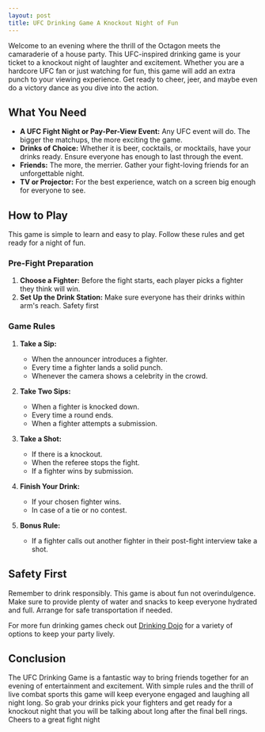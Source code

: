 ```yaml
---
layout: post
title: UFC Drinking Game A Knockout Night of Fun
---
```



Welcome to an evening where the thrill of the Octagon meets the camaraderie of a house party. This UFC-inspired drinking game is your ticket to a knockout night of laughter and excitement. Whether you are a hardcore UFC fan or just watching for fun, this game will add an extra punch to your viewing experience. Get ready to cheer, jeer, and maybe even do a victory dance as you dive into the action.

## What You Need

- **A UFC Fight Night or Pay-Per-View Event:** Any UFC event will do. The bigger the matchups, the more exciting the game.
- **Drinks of Choice:** Whether it is beer, cocktails, or mocktails, have your drinks ready. Ensure everyone has enough to last through the event.
- **Friends:** The more, the merrier. Gather your fight-loving friends for an unforgettable night.
- **TV or Projector:** For the best experience, watch on a screen big enough for everyone to see.

## How to Play

This game is simple to learn and easy to play. Follow these rules and get ready for a night of fun.

### Pre-Fight Preparation

1. **Choose a Fighter:** Before the fight starts, each player picks a fighter they think will win.
2. **Set Up the Drink Station:** Make sure everyone has their drinks within arm's reach. Safety first

### Game Rules

1. **Take a Sip:**
   - When the announcer introduces a fighter.
   - Every time a fighter lands a solid punch.
   - Whenever the camera shows a celebrity in the crowd.

2. **Take Two Sips:**
   - When a fighter is knocked down.
   - Every time a round ends.
   - When a fighter attempts a submission.

3. **Take a Shot:**
   - If there is a knockout.
   - When the referee stops the fight.
   - If a fighter wins by submission.

4. **Finish Your Drink:**
   - If your chosen fighter wins.
   - In case of a tie or no contest.

5. **Bonus Rule:**
   - If a fighter calls out another fighter in their post-fight interview take a shot.

## Safety First

Remember to drink responsibly. This game is about fun not overindulgence. Make sure to provide plenty of water and snacks to keep everyone hydrated and full. Arrange for safe transportation if needed.

For more fun drinking games check out [Drinking Dojo](https://drinkingdojo.com/) for a variety of options to keep your party lively.

## Conclusion

The UFC Drinking Game is a fantastic way to bring friends together for an evening of entertainment and excitement. With simple rules and the thrill of live combat sports this game will keep everyone engaged and laughing all night long. So grab your drinks pick your fighters and get ready for a knockout night that you will be talking about long after the final bell rings. Cheers to a great fight night